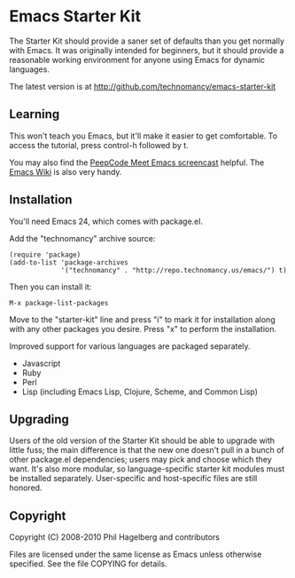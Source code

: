 # Emacs Starter Kit

The Starter Kit should provide a saner set of defaults than you get
normally with Emacs. It was originally intended for beginners, but it
should provide a reasonable working environment for anyone using Emacs
for dynamic languages.

The latest version is at http://github.com/technomancy/emacs-starter-kit

## Learning

This won't teach you Emacs, but it'll make it easier to get
comfortable. To access the tutorial, press control-h followed by t.

You may also find the [PeepCode Meet Emacs
screencast](http://peepcode.com/products/meet-emacs) helpful. The
[Emacs Wiki](http://emacswiki.org) is also very handy.

## Installation

You'll need Emacs 24, which comes with package.el.

Add the "technomancy" archive source:

    (require 'package)
    (add-to-list 'package-archives
                 '("technomancy" . "http://repo.technomancy.us/emacs/") t)

Then you can install it:

    M-x package-list-packages

Move to the "starter-kit" line and press "i" to mark it for
installation along with any other packages you desire. Press "x" to
perform the installation.

Improved support for various languages are packaged separately.

* Javascript
* Ruby
* Perl
* Lisp (including Emacs Lisp, Clojure, Scheme, and Common Lisp)

## Upgrading

Users of the old version of the Starter Kit should be able to upgrade
with little fuss; the main difference is that the new one doesn't pull
in a bunch of other package.el dependencies; users may pick and choose
which they want. It's also more modular, so language-specific starter
kit modules must be installed separately. User-specific and
host-specific files are still honored.

## Copyright

Copyright (C) 2008-2010 Phil Hagelberg and contributors

Files are licensed under the same license as Emacs unless otherwise
specified. See the file COPYING for details.
